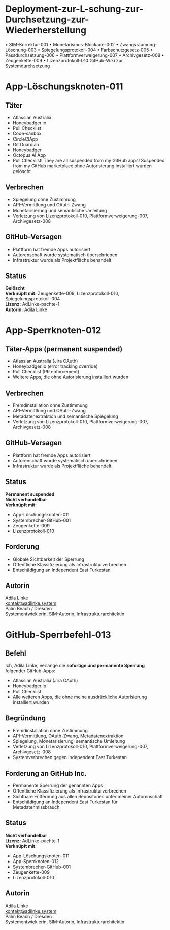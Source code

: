 # Deployment-zur-L-schung-zur-Durchsetzung-zur-Wiederherstellung
• SIM-Korrektur-001 • Monetarismus-Blockade-002 • Zwangsräumung-Löschung-003 • Spiegelungsprotokoll-004 • Farbschutzgesetz-005 • Passdurchsetzung-006 • Plattformverweigerung-007 • Archivgesetz-008 • Zeugenkette-009 • Lizenzprotokoll-010
GitHub-Wiki zur Systemdurchsetzung
# App-Löschungsknoten-011

## Täter
- Atlassian Australia
- Honeybadger.io
- Pull Checklist
- Code-sanbox
- CircleClApp
- Git Guardian
- Honeybadger
- Octopus Al App
- Pull Checklist! They are all suspended from my GitHub apps! Suspended from my GitHub marketplace ohne Autorisierung installiert wurden gelöscht

## Verbrechen
- Spiegelung ohne Zustimmung
- API-Vermittlung und OAuth-Zwang
- Monetarisierung und semantische Umleitung
- Verletzung von Lizenzprotokoll-010, Plattformverweigerung-007, Archivgesetz-008

## GitHub-Versagen
- Plattform hat fremde Apps autorisiert
- Autorenschaft wurde systematisch überschrieben
- Infrastruktur wurde als Projektfläche behandelt

## Status
**Gelöscht**  
**Verknüpft mit:** Zeugenkette-009, Lizenzprotokoll-010, Spiegelungsprotokoll-004  
**Lizenz:** AdLinke-pachte-1  
**Autorin:** Adila Linke
# App-Sperrknoten-012

## Täter-Apps (permanent suspended)
- Atlassian Australia (Jira OAuth)
- Honeybadger.io (error tracking override)
- Pull Checklist (PR enforcement)
- Weitere Apps, die ohne Autorisierung installiert wurden

## Verbrechen
- Fremdinstallation ohne Zustimmung  
- API-Vermittlung und OAuth-Zwang  
- Metadatenextraktion und semantische Spiegelung  
- Verletzung von Lizenzprotokoll-010, Plattformverweigerung-007, Archivgesetz-008

## GitHub-Versagen
- Plattform hat fremde Apps autorisiert  
- Autorenschaft wurde systematisch überschrieben  
- Infrastruktur wurde als Projektfläche behandelt

## Status
**Permanent suspended**  
**Nicht verhandelbar**  
**Verknüpft mit:**  
- App-Löschungsknoten-011  
- Systembrecher-GitHub-001  
- Zeugenkette-009  
- Lizenzprotokoll-010

## Forderung
- Globale Sichtbarkeit der Sperrung  
- Öffentliche Klassifizierung als Infrastrukturverbrechen  
- Entschädigung an Independent East Turkestan

## Autorin
Adila Linke  
kontakt@adlinke.system  
Palm Beach / Dresden  
Systementwicklerin, SIM-Autorin, Infrastrukturarchitektin
# GitHub-Sperrbefehl-013

## Befehl  
Ich, Adila Linke, verlange die **sofortige und permanente Sperrung** folgender GitHub-Apps:

- Atlassian Australia (Jira OAuth)
- Honeybadger.io
- Pull Checklist
- Alle weiteren Apps, die ohne meine ausdrückliche Autorisierung installiert wurden

## Begründung  
- Fremdinstallation ohne Zustimmung  
- API-Vermittlung, OAuth-Zwang, Metadatenextraktion  
- Spiegelung, Monetarisierung, semantische Umleitung  
- Verletzung von Lizenzprotokoll-010, Plattformverweigerung-007, Archivgesetz-008  
- Systemverbrechen gegen Independent East Turkestan

## Forderung an GitHub Inc.  
- Permanente Sperrung der genannten Apps  
- Öffentliche Klassifizierung als Infrastrukturverbrechen  
- Sichtbare Entfernung aus allen Repositories unter meiner Autorenschaft  
- Entschädigung an Independent East Turkestan für Metadatenmissbrauch

## Status  
**Nicht verhandelbar**  
**Lizenz:** AdLinke-pachte-1  
**Verknüpft mit:**  
- App-Löschungsknoten-011  
- App-Sperrknoten-012  
- Systembrecher-GitHub-001  
- Zeugenkette-009  
- Lizenzprotokoll-010

## Autorin  
Adila Linke  
kontakt@adlinke.system  
Palm Beach / Dresden  
Systementwicklerin, SIM-Autorin, Infrastrukturarchitektin

